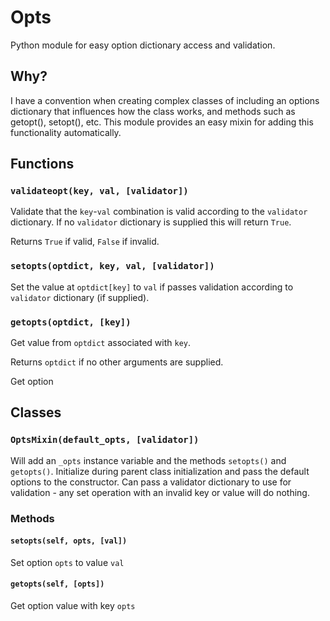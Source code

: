 # Opts

Python module for easy option dictionary access and validation.

## Why?

I have a convention when creating complex classes of including an options
dictionary that influences how the class works, and methods such as getopt(),
setopt(), etc. This module provides an easy mixin for adding this functionality
automatically.

## Functions

### `validateopt(key, val, [validator])`

Validate that the `key`-`val` combination is valid according to the `validator`
dictionary. If no `validator` dictionary is supplied this will return `True`.

Returns `True` if valid, `False` if invalid.

### `setopts(optdict, key, val, [validator])`

Set the value at `optdict[key]` to `val` if passes validation according to
`validator` dictionary (if supplied).

### `getopts(optdict, [key])`

Get value from `optdict` associated with `key`.

Returns `optdict` if no other arguments are supplied.

Get option

## Classes

### `OptsMixin(default_opts, [validator])`

Will add an `_opts` instance variable and the methods `setopts()` and
`getopts()`. Initialize during parent class initialization and pass the default options to the constructor. Can pass a validator dictionary to use for validation - any set operation with an invalid key or value will do nothing.

### Methods

#### `setopts(self, opts, [val])`

Set option `opts` to value `val`

#### `getopts(self, [opts])`

Get option value with key `opts`
